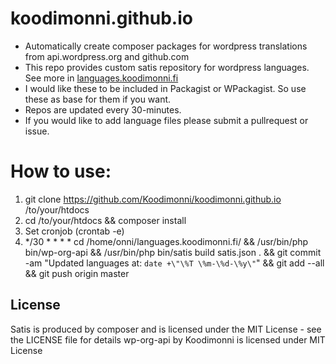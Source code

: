 koodimonni.github.io
=========================
- Automatically create composer packages for wordpress translations from api.wordpress.org and github.com
- This repo provides custom satis repository for wordpress languages. See more in [languages.koodimonni.fi](http://languages.koodimonni.fi)
- I would like these to be included in Packagist or WPackagist. So use these as base for them if you want.
- Repos are updated every 30-minutes.
- If you would like to add language files please submit a pullrequest or issue. 

How to use:
===========
1. git clone https://github.com/Koodimonni/koodimonni.github.io /to/your/htdocs
2. cd /to/your/htdocs && composer install
2. Set cronjob (crontab -e)
3. */30 * * * * cd /home/onni/languages.koodimonni.fi/ && /usr/bin/php bin/wp-org-api && /usr/bin/php bin/satis build satis.json . && git commit -am "Updated languages at: `date +\"\%T \%m-\%d-\%y\"`" && git add --all && git push origin master

License
-------

Satis is produced by composer and is licensed under the MIT License - see the LICENSE file for details
wp-org-api by Koodimonni is licensed under MIT License